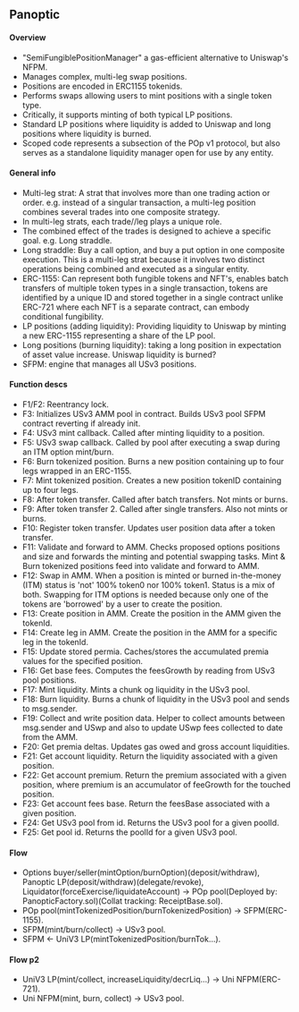 ## Panoptic

#### Overview
- "SemiFungiblePositionManager" a gas-efficient alternative to Uniswap's NFPM. 
- Manages complex, multi-leg swap positions.
- Positions are encoded in ERC1155 tokenids.
- Performs swaps allowing users to mint positions with a single token type.
- Critically, it supports minting of both typical LP positions.
- Standard LP positions where liquidity is added to Uniswap and long positions where liquidity is burned.
- Scoped code represents a subsection of the POp v1 protocol, but also serves as a standalone liquidity manager open for use by any entity.

#### General info
- Multi-leg strat: A strat that involves more than one trading action or order. e.g. instead of a singular transaction, a multi-leg position combines several trades into one composite strategy.
- In multi-leg strats, each trade//leg plays a unique role.
- The combined effect of the trades is designed to achieve a specific goal. e.g. Long straddle.
- Long straddle: Buy a call option, and buy a put option in one composite execution. This is a multi-leg strat because it involves two distinct operations being combined and executed as a singular entity.
- ERC-1155: Can represent both fungible tokens and NFT's, enables batch transfers of multiple token types in a single transaction, tokens are identified by a unique ID and stored together in a single contract unlike ERC-721 where each NFT is a separate contract, can embody conditional fungibility.
- LP positions (adding liquidity): Providing liquidity to Uniswap by minting a new ERC-1155 representing a share of the LP pool.
- Long positions (burning liquidity): taking a long position in expectation of asset value increase. Uniswap liquidity is burned?
- SFPM: engine that manages all USv3 positions.

#### Function descs
- F1/F2: Reentrancy lock.
- F3: Initializes USv3 AMM pool in contract. Builds USv3 pool SFPM contract reverting if already init.
- F4: USv3 mint callback. Called after minting liquidity to a position.
- F5: USv3 swap callback. Called by pool after executing a swap during an ITM option mint/burn.
- F6: Burn tokenized position. Burns a new position containing up to four legs wrapped in an ERC-1155.
- F7: Mint tokenized position. Creates a new position tokenID containing up to four legs.
- F8: After token transfer. Called after batch transfers. Not mints or burns.
- F9: After token transfer 2. Called after single transfers. Also not mints or burns.
- F10: Register token transfer. Updates user position data after a token transfer.
- F11: Validate and forward to AMM. Checks proposed options positions and size and forwards the minting and potential swapping tasks. Mint & Burn tokenized positions feed into validate and forward to AMM.
- F12: Swap in AMM. When a position is minted or burned in-the-money (ITM) status is 'not' 100% token0 nor 100% token1. Status is a mix of both. Swapping for ITM options is needed because only one of the tokens are 'borrowed' by a user to create the position.
- F13: Create position in AMM. Create the position in the AMM given the tokenId.
- F14: Create leg in AMM. Create the position in the AMM for a specific leg in the tokenId.
- F15: Update stored permia. Caches/stores the accumulated premia values for the specified position.
- F16: Get base fees. Computes the feesGrowth by reading from USv3 pool positions.
- F17: Mint liquidity. Mints a chunk og liquidity in the USv3 pool.
- F18: Burn liquidity. Burns a chunk of liquidity in the USv3 pool and sends to msg.sender.
- F19: Collect and write position data. Helper to collect amounts between msg.sender and USwp and also to update USwp fees collected to date from the AMM.
- F20: Get premia deltas. Updates gas owed and gross account liquidities.
- F21: Get account liquidity. Return the liquidity associated with a given position.
- F22: Get account premium. Return the premium associated with a given position, where premium is an accumulator of feeGrowth for the touched position.
- F23: Get account fees base. Return the feesBase associated with a given position.
- F24: Get USv3 pool from id. Returns the USv3 pool for a given poolId.
- F25: Get pool id. Returns the poolId for a given USv3 pool.

#### Flow
- Options buyer/seller(mintOption/burnOption)(deposit/withdraw), Panoptic LP(deposit/withdraw)(delegate/revoke), Liquidator(forceExercise/liquidateAccount) -> POp pool(Deployed by: PanopticFactory.sol)(Collat tracking: ReceiptBase.sol). 
- POp pool(mintTokenizedPosition/burnTokenizedPosition) -> SFPM(ERC-1155).
- SFPM(mint/burn/collect) -> USv3 pool.
- SFPM <- UniV3 LP(mintTokenizedPosition/burnTok...).

#### Flow p2
- UniV3 LP(mint/collect, increaseLiquidity/decrLiq...) -> Uni NFPM(ERC-721).
- Uni NFPM(mint, burn, collect) -> USv3 pool.
